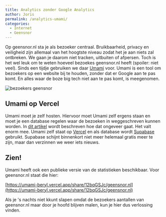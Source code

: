 ```yaml
---
title: Analytics zonder Google Analytics
author: Joris
permalink: /analytics-umami/
categories:
  - Internet
  - Geensnor
---
```


Op geensnor.nl sta je als bezoeker centraal. Bruikbaarheid, privacy en veiligheid zijn allemaal van het hoogtste niveau zodat het je aan niets zal ontbreken. We gaan je daarom niet tracken, uitbuiten of afpersen. Toch is het wel leuk om te weten hoeveel bezoekes geensnor.nl heeft (spoiler: niet veel). Sinds een tijdje gebruiken we daar [Umami](https://umami.is) voor. Umami is een tool om bezoekers op een website bij te houden, zonder dat er Google aan te pas komt. En alles waar de boze big tech niet aan te pas komt, is meegenomen.

![bezoekers geensnor](/assets/posts/bezoekgeensnor.png)

## Umami op Vercel

Umami moet je zelf hosten. Hiervoor moet Umami zelf ergens staan en moet je een database regelen waar de bezoeken in weggeschreven kunnen worden. In [dit artikel](https://dev.to/jakobbouchard/setting-up-umami-with-vercel-and-supabase-3a73) wordt beschreven hoe dat ongeveer gaat. Het valt enorm mee. Umami zelf staat op [Vercel](https://vercel.com) en als database wordt [Supabase](https://app.supabase.io) gebruikt. Supabase schijnt binnenkort niet meer helemaal gratis meer te zijn, maar dan verzinnen we weer iets nieuws.

## Zien!

Umami heeft ook een publieke versie van de statistieken beschikbaar. Voor geensnor.nl staat die hier:

[https://umami-beryl.vercel.app/share/12bqGSJc/geensnor.nl](https://umami-beryl.vercel.app/share/12bqGSJc/geensnor.nl)

Als je 's nachts niet kkunt slapen omdat de bezoekers aantallen van geensnor.nl maar door je hoofd blijven malen, kun je hier dus verlossing vinden.
